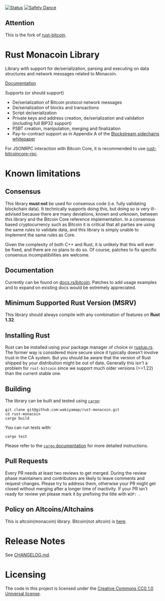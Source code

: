 [![Status](https://travis-ci.org/wakiyamap/rust-monacoin.png?branch=master)](https://travis-ci.org/wakiyamap/rust-monacoin)
[![Safety Dance](https://img.shields.io/badge/unsafe-forbidden-success.svg)](https://github.com/rust-secure-code/safety-dance/)

## Attention
This is the fork of [rust-bitcoin](https://github.com/rust-bitcoin/rust-bitcoin).

# Rust Monacoin Library

Library with support for de/serialization, parsing and executing on data
structures and network messages related to Monacoin.

[Documentation](https://docs.rs/bitcoin/)

Supports (or should support)

* De/serialization of Bitcoin protocol network messages
* De/serialization of blocks and transactions
* Script de/serialization
* Private keys and address creation, de/serialization and validation (including full BIP32 support)
* PSBT creation, manipulation, merging and finalization
* Pay-to-contract support as in Appendix A of the [Blockstream sidechains whitepaper](https://www.blockstream.com/sidechains.pdf)

For JSONRPC interaction with Bitcoin Core, it is recommended to use
[rust-bitcoincore-rpc](https://github.com/rust-bitcoin/rust-bitcoincore-rpc).

# Known limitations

## Consensus

This library **must not** be used for consensus code (i.e. fully validating
blockchain data). It technically supports doing this, but doing so is very
ill-advised because there are many deviations, known and unknown, between
this library and the Bitcoin Core reference implementation. In a consensus
based cryptocurrency such as Bitcoin it is critical that all parties are
using the same rules to validate data, and this library is simply unable
to implement the same rules as Core.

Given the complexity of both C++ and Rust, it is unlikely that this will
ever be fixed, and there are no plans to do so. Of course, patches to
fix specific consensus incompatibilities are welcome.

## Documentation

Currently can be found on [docs.rs/bitcoin](https://docs.rs/bitcoin/).
Patches to add usage examples and to expand on existing docs would be extremely
appreciated.

## Minimum Supported Rust Version (MSRV)
This library should always compile with any combination of features on **Rust 1.32**.

## Installing Rust
Rust can be installed using your package manager of choice or
[rustup.rs](https://rustup.rs). The former way is considered more secure since
it typically doesn't involve trust in the CA system. But you should be aware
that the version of Rust shipped by your distribution might be out of date.
Generally this isn't a problem for `rust-bitcoin` since we support much older
versions (>=1.22) than the current stable one.

## Building
The library can be built and tested using [`cargo`](https://github.com/rust-lang/cargo/):

```
git clone git@github.com:wakiyamap/rust-monacoin.git
cd rust-monacoin
cargo build
```

You can run tests with:

```
cargo test
```

Please refer to the [`cargo` documentation](https://doc.rust-lang.org/stable/cargo/) for more detailed instructions. 

## Pull Requests
Every PR needs at least two reviews to get merged. During the review phase
maintainers and contributors are likely to leave comments and request changes.
Please try to address them, otherwise your PR might get closed without merging
after a longer time of inactivity. If your PR isn't ready for review yet please
mark it by prefixing the title with `WIP: `.

## Policy on Altcoins/Altchains

This is altcoin(monacoin) library.
Bitcoin(not altcoin) is [here](https://github.com/rust-bitcoin/rust-bitcoin).


# Release Notes

See [CHANGELOG.md](CHANGELOG.md).


# Licensing

The code in this project is licensed under the [Creative Commons CC0 1.0
Universal license](LICENSE).
